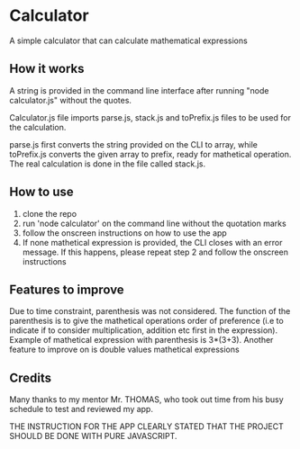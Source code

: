 # Calculator
A simple calculator that can calculate mathematical expressions

## How it works
A string is provided in the command line interface after running "node calculator.js" without the quotes.

Calculator.js file imports parse.js, stack.js and toPrefix.js files to be used for the calculation.

parse.js first converts the string provided on the CLI to array, while toPrefix.js converts the given array to prefix, ready for mathetical operation.
The real calculation is done in the file called stack.js.

## How to use
1. clone the repo
2. run 'node calculator' on the command line without the     quotation marks
3. follow the onscreen instructions on how to use the app
4. If none mathetical expression is provided, the CLI        closes with an error message. If this happens, please     repeat step 2 and follow the onscreen instructions

## Features to improve
Due to time constraint, parenthesis was not considered.
The function of the parenthesis is to give the mathetical operations order of preference (i.e to indicate if to consider multiplication, addition etc first in the expression). Example of mathetical expression with parenthesis is 3*(3+3).
Another feature to improve on is double values mathetical expressions


## Credits
Many thanks to my mentor Mr. THOMAS, who took out time from his busy schedule to test and reviewed my app.

THE INSTRUCTION FOR THE APP CLEARLY STATED THAT THE PROJECT SHOULD BE DONE WITH PURE JAVASCRIPT.

